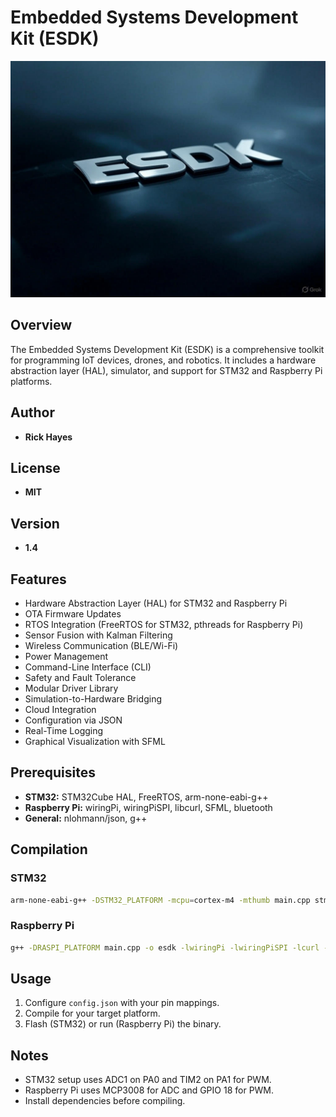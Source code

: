 # Embedded Systems Development Kit (ESDK)

![ESDK Logo](https://github.com/encrypter15/ESDK/blob/main/logo.jpg?raw=true)

## Overview
The Embedded Systems Development Kit (ESDK) is a comprehensive toolkit for programming IoT devices, drones, and robotics. It includes a hardware abstraction layer (HAL), simulator, and support for STM32 and Raspberry Pi platforms.

## Author
- **Rick Hayes**

## License
- **MIT**

## Version
- **1.4**


## Features
- Hardware Abstraction Layer (HAL) for STM32 and Raspberry Pi
- OTA Firmware Updates
- RTOS Integration (FreeRTOS for STM32, pthreads for Raspberry Pi)
- Sensor Fusion with Kalman Filtering
- Wireless Communication (BLE/Wi-Fi)
- Power Management
- Command-Line Interface (CLI)
- Safety and Fault Tolerance
- Modular Driver Library
- Simulation-to-Hardware Bridging
- Cloud Integration
- Configuration via JSON
- Real-Time Logging
- Graphical Visualization with SFML

## Prerequisites
- **STM32:** STM32Cube HAL, FreeRTOS, arm-none-eabi-g++
- **Raspberry Pi:** wiringPi, wiringPiSPI, libcurl, SFML, bluetooth
- **General:** nlohmann/json, g++

## Compilation
### STM32
```bash
arm-none-eabi-g++ -DSTM32_PLATFORM -mcpu=cortex-m4 -mthumb main.cpp stm32cubemx.c -o esdk.elf -L/path/to/stm32cube/libs -lstm32f4xx_hal -lfreertos
```

### Raspberry Pi
```bash
g++ -DRASPI_PLATFORM main.cpp -o esdk -lwiringPi -lwiringPiSPI -lcurl -lsfml-graphics -lsfml-window -lsfml-system -lbluetooth -lpthread
```

## Usage
1. Configure `config.json` with your pin mappings.
2. Compile for your target platform.
3. Flash (STM32) or run (Raspberry Pi) the binary.

## Notes
- STM32 setup uses ADC1 on PA0 and TIM2 on PA1 for PWM.
- Raspberry Pi uses MCP3008 for ADC and GPIO 18 for PWM.
- Install dependencies before compiling.
